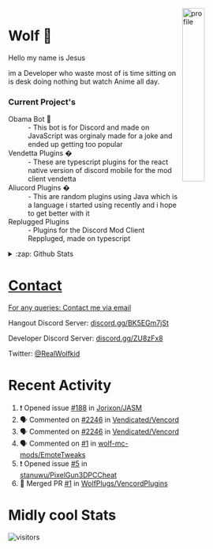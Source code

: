 
<img align="right" alt="profile" width=30% src="https://avatars1.githubusercontent.com/u/32025746?s=460&u=b71f51a6d786a0817807f3e953f36734ac4493c7&v=4">

<h1>Wolf 🐺</h1>

<p>Hello my name is Jesus 

im a Developer who waste most of is time sitting
on is desk doing nothing but watch Anime all day.

</p>


<h3>Current Project's</h3>
<dl>
  <dt>Obama Bot 🤖</dt>
  <dd>- This bot is for Discord and made on JavaScript was orginaly made for a joke and ended up getting too popular</dd>
  
  <dt>Vendetta Plugins �</dt>
  <dd>- These are typescript plugins for the react native version of discord mobile for the mod client vendetta</dd>
  
  <dt>Aliucord Plugins �</dt>
  <dd>- This are random plugins using Java which is a language i started using recently and i hope to get better with it</dd>
  
  <dt>Replugged Plugins </dt>
  <dd>- Plugins for the Discord Mod Client Reppluged, made on typescript<dd>
</dl>

<!--<a href="https://youtube.com/c/Wolfkid">

<img src="https://img.shields.io/badge/Wolfkid%20-%23FF0000.svg?&style=for-the-badge&logo=YouTube&logoColor=white"/>
-->




<details>  
<summary>:zap: Github Stats</summary>
<a href="https://youtube.com/c/Wolfkid">
<img align="left" alt="Wolf's Github Stats" src="https://github-readme-stats.vercel.app/api?username=Wolfkid200444&show_icons=true&theme=tokyonight" />
<img align="bottom" alt="Wolf's Github Stats" src="https://github-readme-stats.vercel.app/api/top-langs/?username=Wolfkid200444&show_icons=true&theme=tokyonight"/>
  </details>

<h1>Contact</h1>
      <p>For any queries: <a href="mailto:helpwolf@gmail.com?Subject=My%20Query">Contact me via email</a></p>
      <p>Hangout Discord Server: <a href="https://discord.gg/BK5EGm7jSt">discord.gg/BK5EGm7jSt</a></p>
      <p>Developer Discord Server: <a href="https://discord.gg/ZU8zFx8">discord.gg/ZU8zFx8</a></p>
      <p>Twitter: <a href="https://twitter.com/RealWolfkid">@RealWolfkid</a></p>
     <!-- <p>My Website: <a href="https://realwolfie.ml">realwolfie.ml</a></p>
-->


  <h1> Recent Activity </h1>

<!--START_SECTION:activity-->
1. ❗ Opened issue [#188](https://github.com/Jorixon/JASM/issues/188) in [Jorixon/JASM](https://github.com/Jorixon/JASM)
2. 🗣 Commented on [#2246](https://github.com/Vendicated/Vencord/pull/2246#issuecomment-2120410515) in [Vendicated/Vencord](https://github.com/Vendicated/Vencord)
3. 🗣 Commented on [#2246](https://github.com/Vendicated/Vencord/pull/2246#issuecomment-2108524426) in [Vendicated/Vencord](https://github.com/Vendicated/Vencord)
4. 🗣 Commented on [#1](https://github.com/wolf-mc-mods/EmoteTweaks/issues/1#issuecomment-2093052471) in [wolf-mc-mods/EmoteTweaks](https://github.com/wolf-mc-mods/EmoteTweaks)
5. ❗ Opened issue [#5](https://github.com/stanuwu/PixelGun3DPCCheat/issues/5) in [stanuwu/PixelGun3DPCCheat](https://github.com/stanuwu/PixelGun3DPCCheat)
6. 🎉 Merged PR [#1](https://github.com/WolfPlugs/VencordPlugins/pull/1) in [WolfPlugs/VencordPlugins](https://github.com/WolfPlugs/VencordPlugins)
<!--END_SECTION:activity-->


  <h1> Midly cool Stats </h1>

  ![visitors](https://visitor-badge.laobi.icu/badge?page_id=Wolfkid200444.Wolfkid200444)

